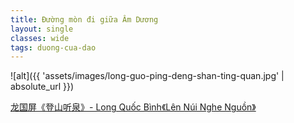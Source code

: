 ```yaml
---
title: Đường mòn đi giữa Âm Dương
layout: single
classes: wide
tags: duong-cua-dao
---
```


![alt]({{ 'assets/images/long-guo-ping-deng-shan-ting-quan.jpg' | absolute_url }})
> <cite>
<a target="_blank" href="https://www.nipic.com/show/3095904.html">
龙国屏《登山听泉》- Long Quốc Bình《Lên Núi Nghe Nguồn》
</a>